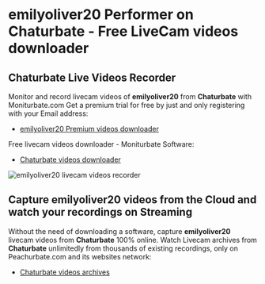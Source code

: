 # emilyoliver20 Performer on Chaturbate - Free LiveCam videos downloader

## Chaturbate Live Videos Recorder

Monitor and record livecam videos of **emilyoliver20** from **Chaturbate** with Moniturbate.com
Get a premium trial for free by just and only registering with your Email address:
* [emilyoliver20 Premium videos downloader](https://moniturbate.com/request-demo-licence-key.html)

Free livecam videos downloader - Moniturbate Software:
* [Chaturbate videos downloader](https://moniturbate.com/moniturbate-download-software.html)

![emilyoliver20 livecam videos recorder](https://peachurnet.com/templates/moniturbate-software.png)


## Capture emilyoliver20 videos from the Cloud and watch your recordings on Streaming

Without the need of downloading a software, capture **emilyoliver20** livecam videos from **Chaturbate** 100% online.
Watch Livecam archives from **Chaturbate** unlimitedly from thousands of existing recordings, only on Peachurbate.com and its websites network:
* [Chaturbate videos archives](https://peachurnet.com/)